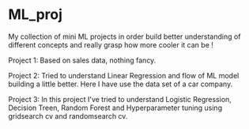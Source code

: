 # ML_proj
My collection of mini ML projects in order build better understanding of different concepts and really grasp how more cooler it can be !

Project 1: Based on sales data, nothing fancy.

Project 2: Tried to understand Linear Regression and flow of ML model building a little better. Here I have use the data set of a car company.

Project 3: In this project I've tried to understand Logistic Regression, Decision Treen, Random Forest and Hyperparameter tuning using gridsearch cv and randomsearch cv.

